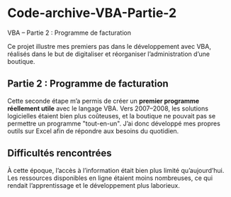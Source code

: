 # Code-archive-VBA-Partie-2
VBA – Partie 2 : Programme de facturation

Ce projet illustre mes premiers pas dans le développement avec VBA, réalisés dans le but de digitaliser et réorganiser l’administration d’une boutique.

## Partie 2 : Programme de facturation

Cette seconde étape m’a permis de créer un **premier programme réellement utile** avec le langage VBA. Vers 2007–2008, les solutions logicielles étaient bien plus coûteuses, et la boutique ne pouvait pas se permettre un programme "tout-en-un". J’ai donc développé mes propres outils sur Excel afin de répondre aux besoins du quotidien.

## Difficultés rencontrées

À cette époque, l’accès à l’information était bien plus limité qu’aujourd’hui. Les ressources disponibles en ligne étaient moins nombreuses, ce qui rendait l’apprentissage et le développement plus laborieux.

